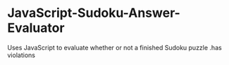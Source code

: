 # JavaScript-Sudoku-Answer-Evaluator
Uses JavaScript to evaluate whether or not a finished Sudoku puzzle .has violations
